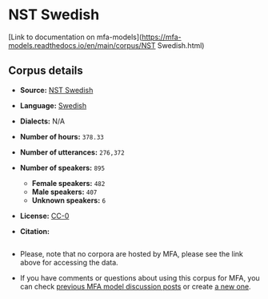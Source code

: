 
# NST Swedish

[Link to documentation on mfa-models](https://mfa-models.readthedocs.io/en/main/corpus/NST Swedish.html)

## Corpus details

- **Source:** [NST Swedish](https://www.nb.no/sprakbanken/en/resource-catalogue/oai-nb-no-sbr-56/)
- **Language:** [Swedish](https://en.wikipedia.org/wiki/Swedish_language)
- **Dialects:** N/A
- **Number of hours:** `378.33`
- **Number of utterances:** `276,372`
- **Number of speakers:** `895`
  - **Female speakers:** `482`
  - **Male speakers:** `407`
  - **Unknown speakers:** `6`
- **License:** [CC-0](https://creativecommons.org/publicdomain/zero/1.0/)

- **Citation:**
```bibtex

```

- Please, note that no corpora are hosted by MFA, please see the link above for accessing the data.

- If you have comments or questions about using this corpus for MFA, you can check [previous MFA model discussion posts](https://github.com/MontrealCorpusTools/mfa-models/discussions?discussions_q=NST+Swedish) or create [a new one](https://github.com/MontrealCorpusTools/mfa-models/discussions/new).
